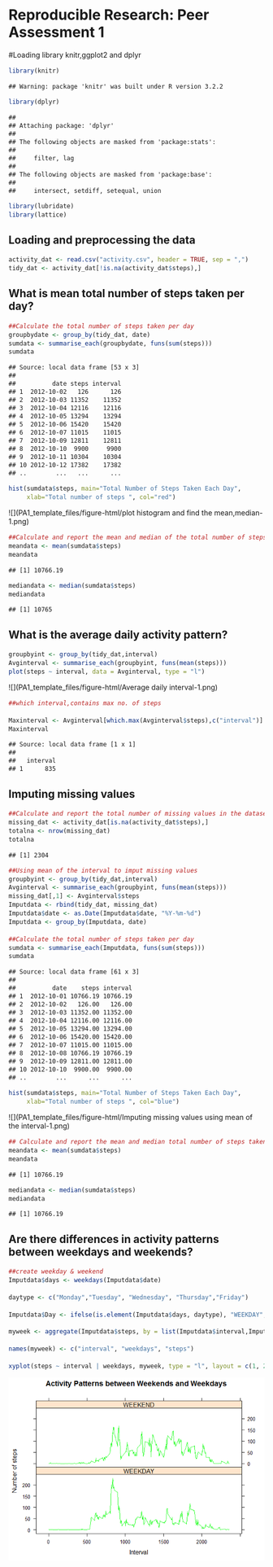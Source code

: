 # Reproducible Research: Peer Assessment 1
#Loading library knitr,ggplot2 and dplyr

```r
library(knitr)
```

```
## Warning: package 'knitr' was built under R version 3.2.2
```

```r
library(dplyr)
```

```
## 
## Attaching package: 'dplyr'
## 
## The following objects are masked from 'package:stats':
## 
##     filter, lag
## 
## The following objects are masked from 'package:base':
## 
##     intersect, setdiff, setequal, union
```

```r
library(lubridate)
library(lattice)
```

## Loading and preprocessing the data

```r
activity_dat <- read.csv("activity.csv", header = TRUE, sep = ",")
tidy_dat <- activity_dat[!is.na(activity_dat$steps),]
```


## What is mean total number of steps taken per day?


```r
##Calculate the total number of steps taken per day
groupbydate <- group_by(tidy_dat, date)
sumdata <- summarise_each(groupbydate, funs(sum(steps)))
sumdata
```

```
## Source: local data frame [53 x 3]
## 
##          date steps interval
## 1  2012-10-02   126      126
## 2  2012-10-03 11352    11352
## 3  2012-10-04 12116    12116
## 4  2012-10-05 13294    13294
## 5  2012-10-06 15420    15420
## 6  2012-10-07 11015    11015
## 7  2012-10-09 12811    12811
## 8  2012-10-10  9900     9900
## 9  2012-10-11 10304    10304
## 10 2012-10-12 17382    17382
## ..        ...   ...      ...
```

```r
hist(sumdata$steps, main="Total Number of Steps Taken Each Day", 
     xlab="Total number of steps ", col="red")
```

![](PA1_template_files/figure-html/plot histogram and find the mean,median-1.png) 

```r
##Calculate and report the mean and median of the total number of steps taken per day
meandata <- mean(sumdata$steps)
meandata
```

```
## [1] 10766.19
```

```r
mediandata <- median(sumdata$steps)
mediandata
```

```
## [1] 10765
```
## What is the average daily activity pattern?


```r
groupbyint <- group_by(tidy_dat,interval)
Avginterval <- summarise_each(groupbyint, funs(mean(steps)))
plot(steps ~ interval, data = Avginterval, type = "l")
```

![](PA1_template_files/figure-html/Average daily interval-1.png) 

```r
##which interval,contains max no. of steps
  
Maxinterval <- Avginterval[which.max(Avginterval$steps),c("interval")]
Maxinterval
```

```
## Source: local data frame [1 x 1]
## 
##   interval
## 1      835
```


## Imputing missing values

```r
##Calculate and report the total number of missing values in the dataset 
missing_dat <- activity_dat[is.na(activity_dat$steps),]
totalna <- nrow(missing_dat)
totalna
```

```
## [1] 2304
```

```r
##Using mean of the interval to imput missing values
groupbyint <- group_by(tidy_dat,interval)
Avginterval <- summarise_each(groupbyint, funs(mean(steps)))
missing_dat[,1] <- Avginterval$steps
Imputdata <- rbind(tidy_dat, missing_dat)
Imputdata$date <- as.Date(Imputdata$date, "%Y-%m-%d")
Imputdata <- group_by(Imputdata, date)

##Calculate the total number of steps taken per day
sumdata <- summarise_each(Imputdata, funs(sum(steps)))
sumdata
```

```
## Source: local data frame [61 x 3]
## 
##          date    steps interval
## 1  2012-10-01 10766.19 10766.19
## 2  2012-10-02   126.00   126.00
## 3  2012-10-03 11352.00 11352.00
## 4  2012-10-04 12116.00 12116.00
## 5  2012-10-05 13294.00 13294.00
## 6  2012-10-06 15420.00 15420.00
## 7  2012-10-07 11015.00 11015.00
## 8  2012-10-08 10766.19 10766.19
## 9  2012-10-09 12811.00 12811.00
## 10 2012-10-10  9900.00  9900.00
## ..        ...      ...      ...
```

```r
hist(sumdata$steps, main="Total Number of Steps Taken Each Day", 
     xlab="Total number of steps ", col="blue")
```

![](PA1_template_files/figure-html/Imputing missing values using mean of the interval-1.png) 

```r
## Calculate and report the mean and median total number of steps taken per day
meandata <- mean(sumdata$steps)
meandata
```

```
## [1] 10766.19
```

```r
mediandata <- median(sumdata$steps)
mediandata
```

```
## [1] 10766.19
```



## Are there differences in activity patterns between weekdays and weekends?

```r
##create weekday & weekend
Imputdata$days <- weekdays(Imputdata$date)

daytype <- c("Monday","Tuesday", "Wednesday", "Thursday","Friday")

Imputdata$Day <- ifelse(is.element(Imputdata$days, daytype), "WEEKDAY", "WEEKEND")

myweek <- aggregate(Imputdata$steps, by = list(Imputdata$interval,Imputdata$Day),           mean)

names(myweek) <- c("interval", "weekdays", "steps")

xyplot(steps ~ interval | weekdays, myweek, type = "l", layout = c(1, 2), xlab = "Interval", ylab = "Number of steps", main = "Activity Patterns between Weekends and Weekdays", col = "green")
```

![](PA1_template_files/figure-html/unnamed-chunk-1-1.png) 

